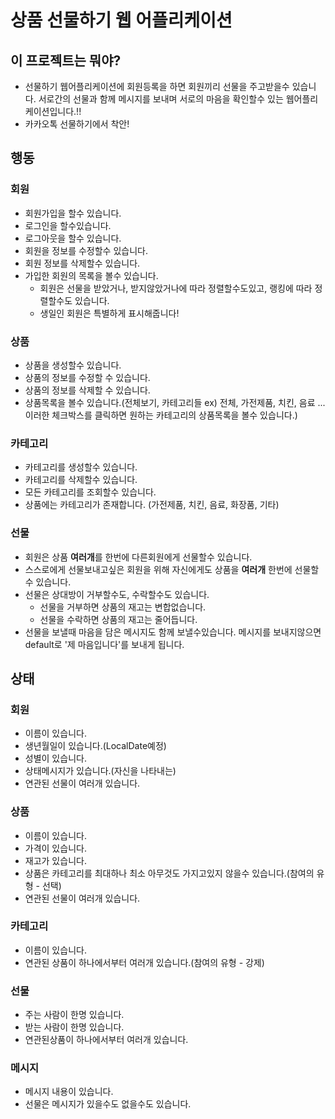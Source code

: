 # 상품 선물하기 웹 어플리케이션

## 이 프로젝트는 뭐야?

- 선물하기 웹어플리케이션에 회원등록을 하면 회원끼리 선물을 주고받을수 있습니다. 서로간의 선물과 함께 메시지를 보내며 서로의 마음을 확인할수 있는 웹어플리케이션입니다.!!
- 카카오톡 선물하기에서 착안!

## 행동

### 회원

- 회원가입을 할수 있습니다.
- 로그인을 할수있습니다.
- 로그아웃을 할수 있습니다.
- 회원을 정보를 수정할수 있습니다.
- 회원 정보를 삭제할수 있습니다.
- 가입한 회원의 목록을 볼수 있습니다.
  - 회원은 선물을 받았거나, 받지않았거나에 따라 정렬할수도있고, 랭킹에 따라 정렬할수도 있습니다.
  - 생일인 회원은 특별하게 표시해줍니다!

### 상품

- 상품을 생성할수 있습니다.
- 상품의 정보를 수정할 수 있습니다.
- 상품의 정보를 삭제할 수 있습니다.
- 상품목록을 볼수 있습니다.(전체보기, 카테고리들 ex) 전체, 가전제품, 치킨, 음료 ...이러한 체크박스를 클릭하면 원하는 카테고리의 상품목록을 볼수 있습니다.)

### 카테고리

- 카테고리를 생성할수 있습니다.
- 카테고리를 삭제할수 있습니다.
- 모든 카테고리를 조회할수 있습니다.
- 상품에는 카테고리가 존재합니다. (가전제품, 치킨, 음료, 화장품, 기타)

### 선물

- 회원은 상품 **여러개**를 한번에 다른회원에게 선물할수 있습니다.
- 스스로에게 선물보내고싶은 회원을 위해 자신에게도 상품을 **여러개** 한번에 선물할수 있습니다.
- 선물은 상대방이 거부할수도, 수락할수도 있습니다.
  - 선물을 거부하면 상품의 재고는 변합없습니다.
  - 선물을 수락하면 상품의 재고는 줄어듭니다.
- 선물을 보낼때 마음을 담은 메시지도 함께 보낼수있습니다. 메시지를 보내지않으면 default로 '제 마음입니다'를 보내게 됩니다.

## 상태

### 회원

- 이름이 있습니다.
- 생년월일이 있습니다.(LocalDate예정)
- 성별이 있습니다.
- 상태메시지가 있습니다.(자신을 나타내는)
- 연관된 선물이 여러개 있습니다.

### 상품

- 이름이 있습니다.
- 가격이 있습니다.
- 재고가 있습니다.
- 상품은 카테고리를 최대하나 최소 아무것도 가지고있지 않을수 있습니다.(참여의 유형 - 선택)
- 연관된 선물이 여러개 있습니다.

### 카테고리

- 이름이 있습니다.
- 연관된 상품이 하나에서부터 여러개 있습니다.(참여의 유형 - 강제)

### 선물

- 주는 사람이 한명 있습니다.
- 받는 사람이 한명 있습니다.
- 연관된상품이 하나에서부터 여러개 있습니다.

### 메시지

- 메시지 내용이 있습니다.
- 선물은 메시지가 있을수도 없을수도 있습니다.
